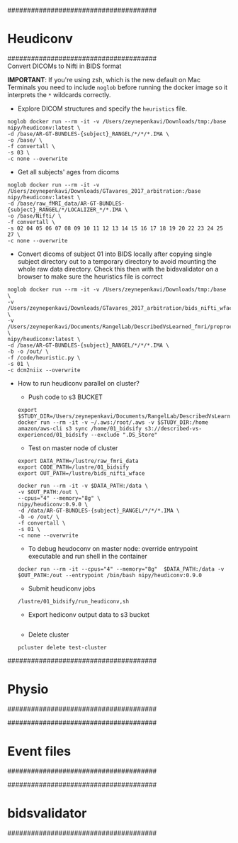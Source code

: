 
######################################
# Heudiconv
######################################  
Convert DICOMs to Nifti in BIDS format  

**IMPORTANT**: If you're using zsh, which is the new default on Mac Terminals you need to include `noglob` before running the docker image so it interprets the `*` wildcards correctly.

- Explore DICOM structures and specify the `heuristics` file.
```
noglob docker run --rm -it -v /Users/zeynepenkavi/Downloads/tmp:/base nipy/heudiconv:latest \
-d /base/AR-GT-BUNDLES-{subject}_RANGEL/*/*/*.IMA \
-o /base/ \
-f convertall \
-s 03 \
-c none --overwrite
```

- Get all subjects' ages from dicoms
```
noglob docker run --rm -it -v /Users/zeynepenkavi/Downloads/GTavares_2017_arbitration:/base nipy/heudiconv:latest \
-d /base/raw_fMRI_data/AR-GT-BUNDLES-{subject}_RANGEL/*/LOCALIZER_*/*.IMA \
-o /base/Nifti/ \
-f convertall \
-s 02 04 05 06 07 08 09 10 11 12 13 14 15 16 17 18 19 20 22 23 24 25 27 \
-c none --overwrite
```

- Convert dicoms of subject 01 into BIDS locally after copying single subject directory out to a temporary directory to avoid mounting the whole raw data directory. Check this then with the bidsvalidator on a browser to make sure the heuristics file is correct
```
noglob docker run --rm -it -v /Users/zeynepenkavi/Downloads/tmp:/base  \
-v /Users/zeynepenkavi/Downloads/GTavares_2017_arbitration/bids_nifti_wface:/out \
-v /Users/zeynepenkavi/Documents/RangelLab/DescribedVsLearned_fmri/preproc/01_bidsify:/code \
nipy/heudiconv:latest \
-d /base/AR-GT-BUNDLES-{subject}_RANGEL/*/*/*.IMA \
-b -o /out/ \
-f /code/heuristic.py \
-s 01 \
-c dcm2niix --overwrite
```

- How to run heudiconv parallel on cluster?
  - Push code to s3 BUCKET
  ```
  export $STUDY_DIR=/Users/zeynepenkavi/Documents/RangelLab/DescribedVsLearned_fmri/preproc
  docker run --rm -it -v ~/.aws:/root/.aws -v $STUDY_DIR:/home amazon/aws-cli s3 sync /home/01_bidsify s3://described-vs-experienced/01_bidsify --exclude ".DS_Store"
  ```

  - Test on master node of cluster
  ```
  export DATA_PATH=/lustre/raw_fmri_data
  export CODE_PATH=/lustre/01_bidsify
  export OUT_PATH=/lustre/bids_nifti_wface

  docker run --rm -it -v $DATA_PATH:/data \
  -v $OUT_PATH:/out \
  --cpus="4" --memory="8g" \
  nipy/heudiconv:0.9.0 \
  -d /data/AR-GT-BUNDLES-{subject}_RANGEL/*/*/*.IMA \
  -b -o /out/ \
  -f convertall \
  -s 01 \
  -c none --overwrite
  ```

  - To debug heudoconv on master node: override entrypoint executable and run shell in the container
  ```
  docker run --rm -it --cpus="4" --memory="8g"  $DATA_PATH:/data -v $OUT_PATH:/out --entrypoint /bin/bash nipy/heudiconv:0.9.0
  ```

  - Submit heudiconv jobs
  ```
  /lustre/01_bidsify/run_heudiconv,sh
  ```

  - Export hediconv output data to s3 bucket
  ```

  ```

  - Delete cluster
  ```
  pcluster delete test-cluster
  ```

######################################
# Physio
######################################

######################################
# Event files
######################################

######################################
# bidsvalidator
######################################
